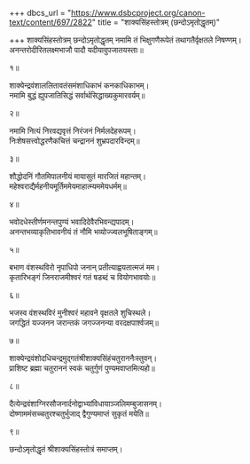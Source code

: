 +++
dbcs_url = "https://www.dsbcproject.org/canon-text/content/697/2822"
title = "शाक्यसिंहस्तोत्रम् (छन्दोऽमृतोद्धृतम्)"

+++
शाक्यसिंहस्तोत्रम्
छन्दोऽमृतोद्धृतम्
नमामि तं भिक्षुगणैरूपेतं तथागतैर्वृक्षतले निषण्णम्।  
अनन्तरोदीरितलक्ष्मभाजौ पादौ यदीयावुपजातयस्ताः॥

१॥

शाक्येन्द्रवंशाललितावतंसमंशाधिकाभं कनकाधिकाभम्।  
नमामि बुद्धं ह्युपजातिसिद्धं सर्वार्थसिद्धाख्यकुमारवर्यम्॥

२॥

नमामि नित्यं निरवद्यवृत्तं निरंजनं निर्मलदेहरूपम्।  
निःशेषसत्त्वोद्धरणैकचित्तं चन्द्राननं शुभ्रपदारविन्दम्॥

३॥

शौद्धोदनिं गौतमिपालनीयं मायासुतं मारजितं महान्तम्।  
महेश्वराद्यैर्महनीयमूर्तिममेयमाहात्म्यममेयधर्मम्॥

४॥

भवोदधेस्तीर्णमनन्तपुण्यं भवादिदेवैरभिवन्द्यपादम्।  
अनन्तभव्याकृतिभावनीयं तं नौमि भव्योज्ज्वलभूषिताङ्गम्॥

५॥

बभाण वंशस्थविरो नृपाधिपो जनान् प्रतीत्याह्वयतात्मजं मम।  
कृतारिभङ्गं जिनराजमीश्वरं गतं षडब्दं च वियोगभावयोः॥

६॥

भजस्व वंशस्थविरं मुनीश्वरं महावने वृक्षतले शुचिस्थले।  
जगद्धितं यज्जनन जरान्तकं जगज्जनन्या वरदक्षपार्श्वजम्॥

७॥

शाक्येन्द्रवंशोदधिचन्द्रमुद्गतंश्रीशाक्यसिंहंचतुराननैःस्तुवन्।  
प्राशिष्ट ब्रह्मा चतुराननं स्वकं चतुर्गुणं पुण्यमवाप्तमित्यहो॥

८॥

दैत्येन्द्रवंशाग्निरसौजनार्दनोद्वाभ्यांविधायाञ्जलिमम्बुजासनम्।  
दोष्णाममंसच्चतुरश्चतुर्भुजाद् द्वैगुण्यमाप्तं सुकृतं मयेति॥

९॥

छन्दोऽमृतोद्धृतं श्रीशाक्यसिंहस्तोत्रं समाप्तम्।  
